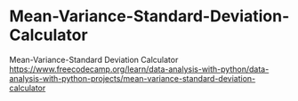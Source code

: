 # Mean-Variance-Standard-Deviation-Calculator
Mean-Variance-Standard Deviation Calculator https://www.freecodecamp.org/learn/data-analysis-with-python/data-analysis-with-python-projects/mean-variance-standard-deviation-calculator

